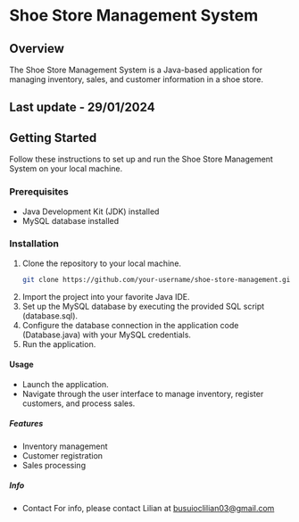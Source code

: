 # Shoe Store Management System

## Overview
The Shoe Store Management System is a Java-based application for managing inventory, sales, and customer information in a shoe store.

## Last update - 29/01/2024

## Getting Started
Follow these instructions to set up and run the Shoe Store Management System on your local machine.

### Prerequisites
- Java Development Kit (JDK) installed
- MySQL database installed

### Installation
1. Clone the repository to your local machine.
   ```bash
   git clone https://github.com/your-username/shoe-store-management.git
2. Import the project into your favorite Java IDE.
3. Set up the MySQL database by executing the provided SQL script (database.sql).
4. Configure the database connection in the application code (Database.java) with your MySQL credentials.
5. Run the application.

#### Usage
- Launch the application.
- Navigate through the user interface to manage inventory, register customers, and process sales.

##### Features
- Inventory management
- Customer registration
- Sales processing

##### Info
- Contact
For info, please contact Lilian at busuioclilian03@gmail.com
